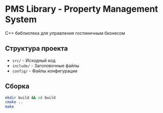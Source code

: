# PMS Library - Property Management System

C++ библиотека для управления гостиничным бизнесом

## Структура проекта

- `src/` - Исходный код
- `include/` - Заголовочные файлы
- `config/` - Файлы конфигурации
  
## Сборка

```bash
mkdir build && cd build
cmake ..
make
